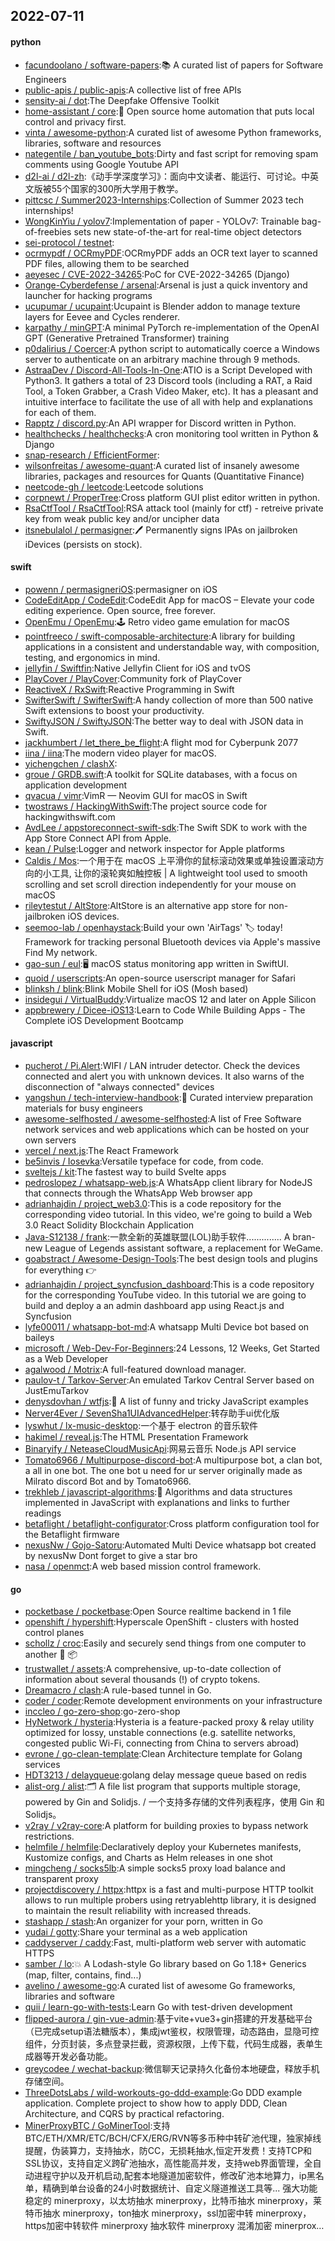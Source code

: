 ## 2022-07-11

#### python
* [facundoolano / software-papers](https://github.com/facundoolano/software-papers):📚
A curated list of papers for Software Engineers
* [public-apis / public-apis](https://github.com/public-apis/public-apis):A collective list of free APIs
* [sensity-ai / dot](https://github.com/sensity-ai/dot):The Deepfake Offensive Toolkit
* [home-assistant / core](https://github.com/home-assistant/core):🏡
Open source home automation that puts local control and privacy first.
* [vinta / awesome-python](https://github.com/vinta/awesome-python):A curated list of awesome Python frameworks, libraries, software and resources
* [nategentile / ban_youtube_bots](https://github.com/nategentile/ban_youtube_bots):Dirty and fast script for removing spam comments using Google Youtube API
* [d2l-ai / d2l-zh](https://github.com/d2l-ai/d2l-zh):《动手学深度学习》：面向中文读者、能运行、可讨论。中英文版被55个国家的300所大学用于教学。
* [pittcsc / Summer2023-Internships](https://github.com/pittcsc/Summer2023-Internships):Collection of Summer 2023 tech internships!
* [WongKinYiu / yolov7](https://github.com/WongKinYiu/yolov7):Implementation of paper - YOLOv7: Trainable bag-of-freebies sets new state-of-the-art for real-time object detectors
* [sei-protocol / testnet](https://github.com/sei-protocol/testnet):
* [ocrmypdf / OCRmyPDF](https://github.com/ocrmypdf/OCRmyPDF):OCRmyPDF adds an OCR text layer to scanned PDF files, allowing them to be searched
* [aeyesec / CVE-2022-34265](https://github.com/aeyesec/CVE-2022-34265):PoC for CVE-2022-34265 (Django)
* [Orange-Cyberdefense / arsenal](https://github.com/Orange-Cyberdefense/arsenal):Arsenal is just a quick inventory and launcher for hacking programs
* [ucupumar / ucupaint](https://github.com/ucupumar/ucupaint):Ucupaint is Blender addon to manage texture layers for Eevee and Cycles renderer.
* [karpathy / minGPT](https://github.com/karpathy/minGPT):A minimal PyTorch re-implementation of the OpenAI GPT (Generative Pretrained Transformer) training
* [p0dalirius / Coercer](https://github.com/p0dalirius/Coercer):A python script to automatically coerce a Windows server to authenticate on an arbitrary machine through 9 methods.
* [AstraaDev / Discord-All-Tools-In-One](https://github.com/AstraaDev/Discord-All-Tools-In-One):ATIO is a Script Developed with Python3. It gathers a total of 23 Discord tools (including a RAT, a Raid Tool, a Token Grabber, a Crash Video Maker, etc). It has a pleasant and intuitive interface to facilitate the use of all with help and explanations for each of them.
* [Rapptz / discord.py](https://github.com/Rapptz/discord.py):An API wrapper for Discord written in Python.
* [healthchecks / healthchecks](https://github.com/healthchecks/healthchecks):A cron monitoring tool written in Python & Django
* [snap-research / EfficientFormer](https://github.com/snap-research/EfficientFormer):
* [wilsonfreitas / awesome-quant](https://github.com/wilsonfreitas/awesome-quant):A curated list of insanely awesome libraries, packages and resources for Quants (Quantitative Finance)
* [neetcode-gh / leetcode](https://github.com/neetcode-gh/leetcode):Leetcode solutions
* [corpnewt / ProperTree](https://github.com/corpnewt/ProperTree):Cross platform GUI plist editor written in python.
* [RsaCtfTool / RsaCtfTool](https://github.com/RsaCtfTool/RsaCtfTool):RSA attack tool (mainly for ctf) - retreive private key from weak public key and/or uncipher data
* [itsnebulalol / permasigner](https://github.com/itsnebulalol/permasigner):🖊
Permanently signs IPAs on jailbroken iDevices (persists on stock).

#### swift
* [powenn / permasigneriOS](https://github.com/powenn/permasigneriOS):permasigner on iOS
* [CodeEditApp / CodeEdit](https://github.com/CodeEditApp/CodeEdit):CodeEdit App for macOS – Elevate your code editing experience. Open source, free forever.
* [OpenEmu / OpenEmu](https://github.com/OpenEmu/OpenEmu):🕹
Retro video game emulation for macOS
* [pointfreeco / swift-composable-architecture](https://github.com/pointfreeco/swift-composable-architecture):A library for building applications in a consistent and understandable way, with composition, testing, and ergonomics in mind.
* [jellyfin / Swiftfin](https://github.com/jellyfin/Swiftfin):Native Jellyfin Client for iOS and tvOS
* [PlayCover / PlayCover](https://github.com/PlayCover/PlayCover):Community fork of PlayCover
* [ReactiveX / RxSwift](https://github.com/ReactiveX/RxSwift):Reactive Programming in Swift
* [SwifterSwift / SwifterSwift](https://github.com/SwifterSwift/SwifterSwift):A handy collection of more than 500 native Swift extensions to boost your productivity.
* [SwiftyJSON / SwiftyJSON](https://github.com/SwiftyJSON/SwiftyJSON):The better way to deal with JSON data in Swift.
* [jackhumbert / let_there_be_flight](https://github.com/jackhumbert/let_there_be_flight):A flight mod for Cyberpunk 2077
* [iina / iina](https://github.com/iina/iina):The modern video player for macOS.
* [yichengchen / clashX](https://github.com/yichengchen/clashX):
* [groue / GRDB.swift](https://github.com/groue/GRDB.swift):A toolkit for SQLite databases, with a focus on application development
* [qvacua / vimr](https://github.com/qvacua/vimr):VimR — Neovim GUI for macOS in Swift
* [twostraws / HackingWithSwift](https://github.com/twostraws/HackingWithSwift):The project source code for hackingwithswift.com
* [AvdLee / appstoreconnect-swift-sdk](https://github.com/AvdLee/appstoreconnect-swift-sdk):The Swift SDK to work with the App Store Connect API from Apple.
* [kean / Pulse](https://github.com/kean/Pulse):Logger and network inspector for Apple platforms
* [Caldis / Mos](https://github.com/Caldis/Mos):一个用于在 macOS 上平滑你的鼠标滚动效果或单独设置滚动方向的小工具, 让你的滚轮爽如触控板 | A lightweight tool used to smooth scrolling and set scroll direction independently for your mouse on macOS
* [rileytestut / AltStore](https://github.com/rileytestut/AltStore):AltStore is an alternative app store for non-jailbroken iOS devices.
* [seemoo-lab / openhaystack](https://github.com/seemoo-lab/openhaystack):Build your own 'AirTags'
🏷
today! Framework for tracking personal Bluetooth devices via Apple's massive Find My network.
* [gao-sun / eul](https://github.com/gao-sun/eul):🖥️
macOS status monitoring app written in SwiftUI.
* [quoid / userscripts](https://github.com/quoid/userscripts):An open-source userscript manager for Safari
* [blinksh / blink](https://github.com/blinksh/blink):Blink Mobile Shell for iOS (Mosh based)
* [insidegui / VirtualBuddy](https://github.com/insidegui/VirtualBuddy):Virtualize macOS 12 and later on Apple Silicon
* [appbrewery / Dicee-iOS13](https://github.com/appbrewery/Dicee-iOS13):Learn to Code While Building Apps - The Complete iOS Development Bootcamp

#### javascript
* [pucherot / Pi.Alert](https://github.com/pucherot/Pi.Alert):WIFI / LAN intruder detector. Check the devices connected and alert you with unknown devices. It also warns of the disconnection of "always connected" devices
* [yangshun / tech-interview-handbook](https://github.com/yangshun/tech-interview-handbook):💯
Curated interview preparation materials for busy engineers
* [awesome-selfhosted / awesome-selfhosted](https://github.com/awesome-selfhosted/awesome-selfhosted):A list of Free Software network services and web applications which can be hosted on your own servers
* [vercel / next.js](https://github.com/vercel/next.js):The React Framework
* [be5invis / Iosevka](https://github.com/be5invis/Iosevka):Versatile typeface for code, from code.
* [sveltejs / kit](https://github.com/sveltejs/kit):The fastest way to build Svelte apps
* [pedroslopez / whatsapp-web.js](https://github.com/pedroslopez/whatsapp-web.js):A WhatsApp client library for NodeJS that connects through the WhatsApp Web browser app
* [adrianhajdin / project_web3.0](https://github.com/adrianhajdin/project_web3.0):This is a code repository for the corresponding video tutorial. In this video, we're going to build a Web 3.0 React Solidity Blockchain Application
* [Java-S12138 / frank](https://github.com/Java-S12138/frank):一款全新的英雄联盟(LOL)助手软件.............. A bran-new League of Legends assistant software, a replacement for WeGame.
* [goabstract / Awesome-Design-Tools](https://github.com/goabstract/Awesome-Design-Tools):The best design tools and plugins for everything
👉
* [adrianhajdin / project_syncfusion_dashboard](https://github.com/adrianhajdin/project_syncfusion_dashboard):This is a code repository for the corresponding YouTube video. In this tutorial we are going to build and deploy a an admin dashboard app using React.js and Syncfusion
* [lyfe00011 / whatsapp-bot-md](https://github.com/lyfe00011/whatsapp-bot-md):A whatsapp Multi Device bot based on baileys
* [microsoft / Web-Dev-For-Beginners](https://github.com/microsoft/Web-Dev-For-Beginners):24 Lessons, 12 Weeks, Get Started as a Web Developer
* [agalwood / Motrix](https://github.com/agalwood/Motrix):A full-featured download manager.
* [paulov-t / Tarkov-Server](https://github.com/paulov-t/Tarkov-Server):An emulated Tarkov Central Server based on JustEmuTarkov
* [denysdovhan / wtfjs](https://github.com/denysdovhan/wtfjs):🤪
A list of funny and tricky JavaScript examples
* [Nerver4Ever / SevenSha1UIAdvancedHelper](https://github.com/Nerver4Ever/SevenSha1UIAdvancedHelper):转存助手ui优化版
* [lyswhut / lx-music-desktop](https://github.com/lyswhut/lx-music-desktop):一个基于 electron 的音乐软件
* [hakimel / reveal.js](https://github.com/hakimel/reveal.js):The HTML Presentation Framework
* [Binaryify / NeteaseCloudMusicApi](https://github.com/Binaryify/NeteaseCloudMusicApi):网易云音乐 Node.js API service
* [Tomato6966 / Multipurpose-discord-bot](https://github.com/Tomato6966/Multipurpose-discord-bot):A multipurpose bot, a clan bot, a all in one bot. The one bot u need for ur server originally made as Milrato discord Bot and by Tomato6966.
* [trekhleb / javascript-algorithms](https://github.com/trekhleb/javascript-algorithms):📝
Algorithms and data structures implemented in JavaScript with explanations and links to further readings
* [betaflight / betaflight-configurator](https://github.com/betaflight/betaflight-configurator):Cross platform configuration tool for the Betaflight firmware
* [nexusNw / Gojo-Satoru](https://github.com/nexusNw/Gojo-Satoru):Automated Multi Device whatsapp bot created by nexusNw Dont forget to give a star bro
* [nasa / openmct](https://github.com/nasa/openmct):A web based mission control framework.

#### go
* [pocketbase / pocketbase](https://github.com/pocketbase/pocketbase):Open Source realtime backend in 1 file
* [openshift / hypershift](https://github.com/openshift/hypershift):Hyperscale OpenShift - clusters with hosted control planes
* [schollz / croc](https://github.com/schollz/croc):Easily and securely send things from one computer to another
🐊
📦
* [trustwallet / assets](https://github.com/trustwallet/assets):A comprehensive, up-to-date collection of information about several thousands (!) of crypto tokens.
* [Dreamacro / clash](https://github.com/Dreamacro/clash):A rule-based tunnel in Go.
* [coder / coder](https://github.com/coder/coder):Remote development environments on your infrastructure
* [inccleo / go-zero-shop](https://github.com/inccleo/go-zero-shop):go-zero-shop
* [HyNetwork / hysteria](https://github.com/HyNetwork/hysteria):Hysteria is a feature-packed proxy & relay utility optimized for lossy, unstable connections (e.g. satellite networks, congested public Wi-Fi, connecting from China to servers abroad)
* [evrone / go-clean-template](https://github.com/evrone/go-clean-template):Clean Architecture template for Golang services
* [HDT3213 / delayqueue](https://github.com/HDT3213/delayqueue):golang delay message queue based on redis
* [alist-org / alist](https://github.com/alist-org/alist):🗂️
A file list program that supports multiple storage, powered by Gin and Solidjs. / 一个支持多存储的文件列表程序，使用 Gin 和 Solidjs。
* [v2ray / v2ray-core](https://github.com/v2ray/v2ray-core):A platform for building proxies to bypass network restrictions.
* [helmfile / helmfile](https://github.com/helmfile/helmfile):Declaratively deploy your Kubernetes manifests, Kustomize configs, and Charts as Helm releases in one shot
* [mingcheng / socks5lb](https://github.com/mingcheng/socks5lb):A simple socks5 proxy load balance and transparent proxy
* [projectdiscovery / httpx](https://github.com/projectdiscovery/httpx):httpx is a fast and multi-purpose HTTP toolkit allows to run multiple probers using retryablehttp library, it is designed to maintain the result reliability with increased threads.
* [stashapp / stash](https://github.com/stashapp/stash):An organizer for your porn, written in Go
* [yudai / gotty](https://github.com/yudai/gotty):Share your terminal as a web application
* [caddyserver / caddy](https://github.com/caddyserver/caddy):Fast, multi-platform web server with automatic HTTPS
* [samber / lo](https://github.com/samber/lo):💥
A Lodash-style Go library based on Go 1.18+ Generics (map, filter, contains, find...)
* [avelino / awesome-go](https://github.com/avelino/awesome-go):A curated list of awesome Go frameworks, libraries and software
* [quii / learn-go-with-tests](https://github.com/quii/learn-go-with-tests):Learn Go with test-driven development
* [flipped-aurora / gin-vue-admin](https://github.com/flipped-aurora/gin-vue-admin):基于vite+vue3+gin搭建的开发基础平台（已完成setup语法糖版本），集成jwt鉴权，权限管理，动态路由，显隐可控组件，分页封装，多点登录拦截，资源权限，上传下载，代码生成器，表单生成器等开发必备功能。
* [greycodee / wechat-backup](https://github.com/greycodee/wechat-backup):微信聊天记录持久化备份本地硬盘，释放手机存储空间。
* [ThreeDotsLabs / wild-workouts-go-ddd-example](https://github.com/ThreeDotsLabs/wild-workouts-go-ddd-example):Go DDD example application. Complete project to show how to apply DDD, Clean Architecture, and CQRS by practical refactoring.
* [MinerProxyBTC / GoMinerTool](https://github.com/MinerProxyBTC/GoMinerTool):支持BTC/ETH/XMR/ETC/BCH/CFX/ERG/RVN等多币种中转矿池代理，独家掉线提醒，伪装算力，支持抽水，防CC，无损耗抽水,恒定开发费！支持TCP和SSL协议，支持自定义跨矿池抽水，高性能高并发，支持web界面管理，全自动进程守护以及开机启动,配套本地隧道加密软件，修改矿池本地算力，ip黑名单，精确到单台设备的24小时数据统计、自定义隧道推送工具等... 强大功能稳定的 minerproxy，以太坊抽水 minerproxy，比特币抽水 minerproxy，莱特币抽水 minerproxy，ton抽水 minerproxy，ssl加密中转 minerproxy，https加密中转软件 minerproxy 抽水软件 minerproxy 混淆加密 minerprox…

